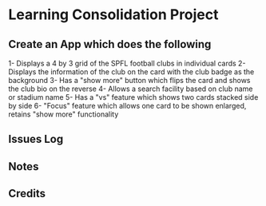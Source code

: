 # Learning Consolidation Project

## Create an App which does the following
  1- Displays a 4 by 3 grid of the SPFL football clubs in individual cards
  2- Displays the information of the club on the card with the club badge as the background
  3- Has a "show more" button which flips the card and shows the club bio on the reverse
  4- Allows a search facility based on club name or stadium name
  5- Has a "vs" feature which shows two cards stacked side by side
  6- "Focus" feature which allows one card to be shown enlarged, retains "show more" functionality

## Issues Log

## Notes

## Credits
